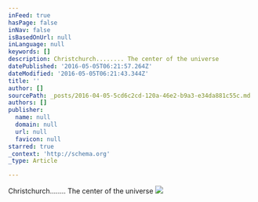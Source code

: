 ```yaml
---
inFeed: true
hasPage: false
inNav: false
isBasedOnUrl: null
inLanguage: null
keywords: []
description: Christchurch........ The center of the universe
datePublished: '2016-05-05T06:21:57.264Z'
dateModified: '2016-05-05T06:21:43.344Z'
title: ''
author: []
sourcePath: _posts/2016-04-05-5cd6c2cd-120a-46e2-b9a3-e34da881c55c.md
authors: []
publisher:
  name: null
  domain: null
  url: null
  favicon: null
starred: true
_context: 'http://schema.org'
_type: Article

---
```

Christchurch........ The center of the universe
![](https://the-grid-user-content.s3-us-west-2.amazonaws.com/81caa6ca-78f8-426d-a54d-f34ff87b5139.jpg)